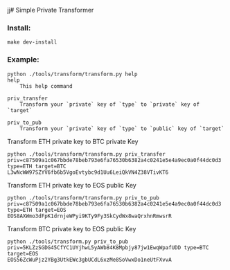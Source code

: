 jj# Simple Private Transformer

### Install:

```
make dev-install
```

### Example:

```
python ./tools/transform/transform.py help
help
    This help command

priv_transfer
    Transform your `private` key of `type` to `private` key of `target`

priv_to_pub
    Transform your `private` key of `type` to `public` key of `target`

```

Transform ETH private key to BTC private Key

```
python ./tools/transform/transform.py priv_transfer priv=c87509a1c067bbde78beb793e6fa76530b6382a4c0241e5e4a9ec0a0f44dc0d3 type=ETH target=BTC
L3wNcWW97SZYV6fb6b5VgoEvtybc9d1Uu6LeiQkVN4Z38VTivKT6
```

Transform ETH private key to EOS public Key

```
python ./tools/transform/transform.py priv_to_pub priv=c87509a1c067bbde78beb793e6fa76530b6382a4c0241e5e4a9ec0a0f44dc0d3 type=ETH target=EOS
EOS8AXWmo3dFpK1drnjeWPyi9KTy9Fy3SkCydWx8waQrxhnRmwsrR
```

Transform BTC private key to EOS public Key
```
python ./tools/transform.py priv_to_pub priv=5KLZzSGDG45CfYC1UYjhwL5yAWb84K8Mpbjy87jw1EwqWpafUDD type=BTC target=EOS
EOS56ZcWuPjz2YBg3UtkEWc3gbUCdL6xzMe8SoVwxDo1neUtFXvvA
```
